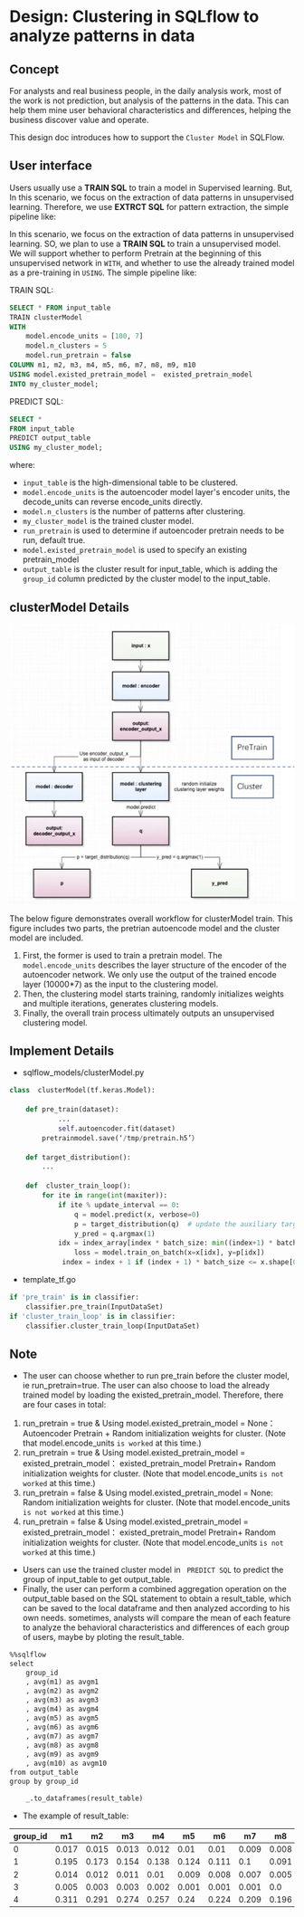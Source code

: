 # Design: Clustering in SQLflow to analyze patterns in data

## Concept

For analysts and real business people, in the daily analysis work, most of the work is not prediction, but analysis of the patterns in the data. This can help them mine user behavioral characteristics and differences, helping the business discover value and operate.

This design doc introduces how to support the `Cluster Model` in SQLFlow. 

## User interface

Users usually use a **TRAIN SQL** to train a model in Supervised learning. But, In this scenario, we focus on the extraction of data patterns in unsupervised learning. Therefore, we use **EXTRCT SQL** for pattern extraction, the simple pipeline like:

In this scenario, we focus on the extraction of data patterns in unsupervised learning. SO, we plan to use a **TRAIN SQL** to train a unsupervised model. We will support whether to perform Pretrain at the beginning of this unsupervised network in `WITH`, and whether to use the already trained model as a pre-training in `USING`. The simple pipeline like:


TRAIN SQL:

``` sql
SELECT * FROM input_table
TRAIN clusterModel
WITH
    model.encode_units = [100, 7]
    model.n_clusters = 5
    model.run_pretrain = false
COLUMN m1, m2, m3, m4, m5, m6, m7, m8, m9, m10 
USING model.existed_pretrain_model =  existed_pretrain_model
INTO my_cluster_model;
```

PREDICT SQL:

``` sql
SELECT *
FROM input_table
PREDICT output_table
USING my_cluster_model;
```

where:
- `input_table` is the high-dimensional table to be clustered.
- `model.encode_units` is the autoencoder model layer's encoder units, the decode_units can reverse encode_units directly.
- `model.n_clusters` is the number of patterns after clustering.
- `my_cluster_model` is the trained cluster model.
- `run_pretrain`  is used to determine if autoencoder pretrain needs to be run, default true.
- `model.existed_pretrain_model` is used to specify an existing pretrain_model
- `output_table` is the cluster result for input_table, which is adding the `group_id` column predicted by the cluster model to the input_table.

## clusterModel Details
<img src="figures/cluster_model_train_overview.png">

The below figure demonstrates overall workflow for clusterModel train. This figure includes two parts, the pretrian autoencode model and the cluster model are included.
1. First, the former is used to train a pretrain model. The `model.encode_units` describes the layer structure of the encoder of the autoencoder network. We only use the output of the trained encode layer (10000*7) as the input to the clustering model. 
2. Then, the clustering model starts training, randomly initializes weights and multiple iterations, generates clustering models.
3. Finally, the overall train process ultimately outputs an unsupervised clustering model.


## Implement Details
- sqlflow_models/clusterModel.py

```python
class  clusterModel(tf.keras.Model):

	def pre_train(dataset):
			...
			self.autoencoder.fit(dataset)
		pretrainmodel.save(‘/tmp/pretrain.h5’）

	def target_distribution():
		...

	def  cluster_train_loop():
		for ite in range(int(maxiter)):
			if ite % update_interval == 0:
				q = model.predict(x, verbose=0)
				p = target_distribution(q)  # update the auxiliary target distribution p
				y_pred = q.argmax(1)
			idx = index_array[index * batch_size: min((index+1) * batch_size, x.shape[0])]
				loss = model.train_on_batch(x=x[idx], y=p[idx])
			 index = index + 1 if (index + 1) * batch_size <= x.shape[0] else 0
```

- template_tf.go
```python
if 'pre_train' is in classifier:
	classifier.pre_train(InputDataSet)
if 'cluster_train_loop' is in classifier:
	classifier.cluster_train_loop(InputDataSet)

```

## Note

- The user can choose whether to run pre_train before the cluster model, ie run_pretrain=true. The user can also choose to load the already trained model by loading the existed_pretrain_model.
Therefore, there are four cases in total:
1.  run_pretrain = true & Using model.existed_pretrain_model = None：
Autoencoder Pretrain + Random initialization weights for cluster. (Note that model.encode_units `is worked` at this time.)
2.  run_pretrain = true & Using model.existed_pretrain_model = existed_pretrain_model：
existed_pretrain_model Pretrain+ Random initialization weights for cluster. (Note that model.encode_units `is not worked` at this time.)
3.  run_pretrain = false & Using model.existed_pretrain_model = None: 
Random initialization weights for cluster. (Note that model.encode_units `is not worked` at this time.)
4.  run_pretrain = false & Using model.existed_pretrain_model = existed_pretrain_model：
existed_pretrain_model Pretrain+ Random initialization weights for cluster. (Note that model.encode_units `is not worked` at this time.)

- Users can use the trained cluster model in ` PREDICT SQL` to predict the group of input_table to get output_table.
- Finally, the user can perform a combined aggregation operation on the output_table based on the SQL statement to obtain a result_table, which can be saved to the local dataframe and then analyzed according to his own needs.
sometimes, analysts will compare the mean of each feature to analyze the behavioral characteristics and differences of each group of users, maybe by ploting the result_table.

```mysql
%%sqlflow
select 
	group_id
	, avg(m1) as avgm1
	, avg(m2) as avgm2
	, avg(m3) as avgm3
	, avg(m4) as avgm4
	, avg(m5) as avgm5
	, avg(m6) as avgm6
	, avg(m7) as avgm7
	, avg(m8) as avgm8
	, avg(m9) as avgm9
	, avg(m10) as avgm10
from output_table
group by group_id
```

```python
    _.to_dataframes(result_table) 
```

- The example of result_table:

|group_id |  m1  | m2   | m3   | m4   | m5   | m6   | m7   | m8   | m9   | m10  | 
|---------|------|------|------|------|------|------|------|------|------|------|
|    0    | 0.017| 0.015| 0.013| 0.012| 0.01 | 0.01 | 0.009| 0.008| 0.008| 0.008|
|    1    | 0.195| 0.173| 0.154| 0.138| 0.124| 0.111| 0.1  | 0.091| 0.083| 0.076|
|    2    | 0.014| 0.012| 0.011| 0.01 | 0.009| 0.008| 0.007| 0.005| 0.005| 0.004|
|    3    | 0.005| 0.003| 0.003| 0.002| 0.001| 0.001| 0.001| 0.0  | 0.0  | 0.0  |
|    4    | 0.311| 0.291| 0.274| 0.257| 0.24 | 0.224| 0.209| 0.196| 0.185| 0.175|

